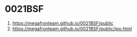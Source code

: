 # 0021BSF
 
1. <https://megafronteam.github.io/0021BSF/public>
2. <https://megafronteam.github.io/0021BSF/public/ipo.html>